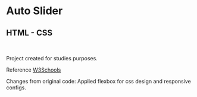 # Auto Slider #

## HTML - CSS ##
<br />

Project created for studies purposes.

Reference [W3Schools](https://www.w3schools.com/howto/tryit.asp?filename=tryhow_js_slideshow_auto)

Changes from original code: Applied flexbox for css design and responsive configs. 